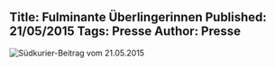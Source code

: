 Title: Fulminante Überlingerinnen
Published: 21/05/2015
Tags: Presse
Author: Presse
---

![Südkurier-Beitrag vom 21.05.2015](/blog/assets/2015/2015-05-21-suedkurier.jpg)